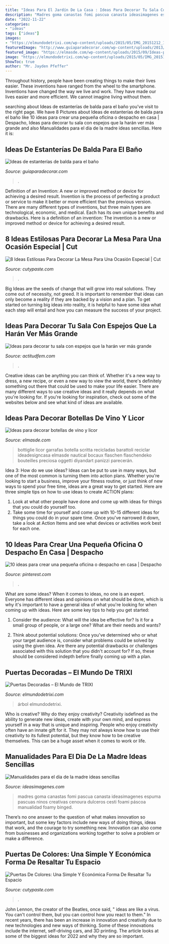 ```yaml
---
title: "Ideas Para El Jardín De La Casa : Ideas Para Decorar Tu Sala Con Espejos Que La Harán Ver Más Grande"
description: "Madres goma canastas fomi pascua canasta ideasimagenes espuma pascuas ninos creativas cenoura dulceros cesti foami páscoa manualidad foamy binged"
date: "2022-11-22"
categories:
- "ideas"
tags: ["ideas"]
images:
- "https://elmundodetrixi.com/wp-content/uploads/2015/05/IMG_20151212_181119.jpg"
featuredImage: "http://www.guiaparadecorar.com/wp-content/uploads/2013/04/estanterias-de-balda-para-el-bano-05.jpg"
featured_image: "https://elmasde.com/wp-content/uploads/2015/09/Ideas-para-decorar-botellas-de-vino-y-licor-3.jpg"
image: "https://elmundodetrixi.com/wp-content/uploads/2015/05/IMG_20151212_181119.jpg"
ShowToc: true
author: "Mr. Jayden Pfeffer"
---
```



Throughout history, people have been creating things to make their lives easier. These inventions have ranged from the wheel to the smartphone. Inventions have changed the way we live and work. They have made our lives easier and more efficient. We cannot imagine living without them.

	

		
searching about Ideas de estanterías de balda para el baño you've visit to the right page. We have 8 Pictures about Ideas de estanterías de balda para el baño like 10 ideas para crear una pequeña oficina o despacho en casa | Despacho, Ideas para decorar tu sala con espejos que la harán ver más grande and also Manualidades para el dia de la madre ideas sencillas. Here it is:
		
    
## Ideas De Estanterías De Balda Para El Baño

<img loading=lazy src="http://www.guiaparadecorar.com/wp-content/uploads/2013/04/estanterias-de-balda-para-el-bano-05.jpg" onerror="this.onerror=null;this.src='https://tse1.mm.bing.net/th?id=OIP.EqlF7yyupE95bz2xXyxH7gHaJ4&amp;pid=15.1';" alt="Ideas de estanterías de balda para el baño">

_Source: guiaparadecorar.com_

>. 

	

Definition of an Invention: A new or improved method or device for achieving a desired result.
Invention is the process of perfecting a product or service to make it better or more efficient than the previous version. There are many different types of inventions, but three main types are technological, economic, and medical. Each has its own unique benefits and drawbacks. Here is a definition of an invention: 
The invention is a new or improved method or device for achieving a desired result.

    
## 8 Ideas Estilosas Para Decorar La Mesa Para Una Ocasión Especial | Cut

<img loading=lazy src="http://www.cutypaste.com/wp-content/uploads/2016/11/aHR0cHMlM0ElMkYlMkZzMy5hbWF6b25hd3MuY29tJTJGYmxvZ2xvdmluLXVzZXItaW1hZ2VzLXByb2QlMkZuYXRpdmUtcG9zdC1pbWctMS00MzM1LTU4MjkxYmM5YzFiMWY.jpg" onerror="this.onerror=null;this.src='https://tse1.mm.bing.net/th?id=OIP.gHeSpxmb6EJrShmcT-pTbwHaKG&amp;pid=15.1';" alt="8 Ideas Estilosas Para Decorar La Mesa Para Una Ocasión Especial | Cut">

_Source: cutypaste.com_

>. 

	

Big Ideas are the seeds of change that will grow into real solutions. They come out of necessity, not greed. It is important to remember that ideas can only become a reality if they are backed by a vision and a plan. To get started on turning big ideas into reality, it is helpful to have some idea what each step will entail and how you can measure the success of your project.

    
## Ideas Para Decorar Tu Sala Con Espejos Que La Harán Ver Más Grande

<img loading=lazy src="https://cdn2.actitudfem.com/media/files/decorar-sala-con-espejos-para-hacerla-ver-mas-amplia-18.jpg" onerror="this.onerror=null;this.src='https://tse4.mm.bing.net/th?id=OIP.efj5OrX0PfceqMjhX_sFVwHaEK&amp;pid=15.1';" alt="Ideas para decorar tu sala con espejos que la harán ver más grande">

_Source: actitudfem.com_

>. 

	

Creative ideas can be anything you can think of. Whether it's a new way to dress, a new recipe, or even a new way to view the world, there's definitely something out there that could be used to make your life easier. There are many different ways to use creative ideas and it really depends on what you're looking for. If you're looking for inspiration, check out some of the websites below and see what kind of ideas are available.

    
## Ideas Para Decorar Botellas De Vino Y Licor

<img loading=lazy src="https://elmasde.com/wp-content/uploads/2015/09/Ideas-para-decorar-botellas-de-vino-y-licor-3.jpg" onerror="this.onerror=null;this.src='https://tse2.mm.bing.net/th?id=OIP.ZDC-Osj3AxFZhRhcTnbnmgHaLG&amp;pid=15.1';" alt="Ideas para decorar botellas de vino y licor">

_Source: elmasde.com_

>bottiglie licor garrafas botella scritta recicladas barattoli reciclar ideadesigncasa elmasde nautical bocaux flaschen flaschendeko bouteilles preciosa oggetti diyandart panizzi parecerán. 

	

Idea 3: How do we use ideas?
Ideas can be put to use in many ways, but one of the most common is turning them into action plans. Whether you're looking to start a business, improve your fitness routine, or just think of new ways to spend your free time, ideas are a great way to get started. Here are three simple tips on how to use ideas to create ACTION plans:
1. Look at what other people have done and come up with ideas for things that you could do yourself too.
2. Take some time for yourself and come up with 10-15 different ideas for things you could do in your spare time. Once you've narrowed it down, take a look at Action Items and see what devices or activities work best for each one.

    
## 10 Ideas Para Crear Una Pequeña Oficina O Despacho En Casa | Despacho

<img loading=lazy src="https://i.pinimg.com/736x/aa/da/3e/aada3edeb0c8489d301b14bc78142a82.jpg" onerror="this.onerror=null;this.src='https://tse4.mm.bing.net/th?id=OIP.Su5WbSLsvNj2Tyi5n5G1oAHaKk&amp;pid=15.1';" alt="10 ideas para crear una pequeña oficina o despacho en casa | Despacho">

_Source: pinterest.com_

>. 

	

What are some ideas?
When it comes to ideas, no one is an expert. Everyone has different ideas and opinions on what should be done, which is why it's important to have a general idea of what you're looking for when coming up with ideas. Here are some key tips to help you get started:
1. Consider the audience: What will the idea be effective for? Is it for a small group of people, or a large one? What are their needs and wants?

2. Think about potential solutions: Once you've determined who or what your target audience is, consider what problems could be solved by using the given idea. Are there any potential drawbacks or challenges associated with this solution that you didn't account for? If so, these should be considered indepth before finally coming up with a plan.


    
## Puertas Decoradas – El Mundo De TRIXI

<img loading=lazy src="https://elmundodetrixi.com/wp-content/uploads/2015/05/IMG_20151212_181119.jpg" onerror="this.onerror=null;this.src='https://tse2.mm.bing.net/th?id=OIP.AeZB9CKs8FPurIxvdRc9ngHaJ4&amp;pid=15.1';" alt="Puertas Decoradas – El Mundo de TRIXI">

_Source: elmundodetrixi.com_

>árbol elmundodetrixi. 

	

Who is creative? Why do they enjoy creativity?
Creativity isdefined as the ability to generate new ideas, create with your own mind, and express yourself in a way that is unique and inspiring. People who enjoy creativity often have an innate gift for it. They may not always know how to use their creativity to its fullest potential, but they know how to be creative themselves. This can be a huge asset when it comes to work or life.

    
## Manualidades Para El Dia De La Madre Ideas Sencillas

<img loading=lazy src="https://ideasimagenes.com/wp-content/uploads/2016/09/cdfda68e8097b99054ab21e64e80e194.jpg" onerror="this.onerror=null;this.src='https://tse4.mm.bing.net/th?id=OIP.wiQHe6L8kcfJiw5MUYt34gHaJ4&amp;pid=15.1';" alt="Manualidades para el dia de la madre ideas sencillas">

_Source: ideasimagenes.com_

>madres goma canastas fomi pascua canasta ideasimagenes espuma pascuas ninos creativas cenoura dulceros cesti foami páscoa manualidad foamy binged. 

	

There’s no one answer to the question of what makes innovation so important, but some key factors include new ways of doing things, ideas that work, and the courage to try something new. Innovation can also come from businesses and organizations working together to solve a problem or make a difference.

    
## Puertas De Colores: Una Simple Y Económica Forma De Resaltar Tu Espacio

<img loading=lazy src="http://www.cutypaste.com/wp-content/uploads/2017/05/778f0f3c1a48c24f817276e943594d07.jpg" onerror="this.onerror=null;this.src='https://tse2.mm.bing.net/th?id=OIP.fRQFLuURf4xIc-1FN0l-tgHaKW&amp;pid=15.1';" alt="Puertas De Colores: Una Simple Y Económica Forma De Resaltar Tu Espacio">

_Source: cutypaste.com_

>. 

	

John Lennon, the creator of the Beatles, once said, " ideas are like a virus. You can't control them, but you can control how you react to them." In recent years, there has been an increase in innovation and creativity due to new technologies and new ways of thinking. Some of these innovations include the internet, self-driving cars, and 3D printing. The article looks at some of the biggest ideas for 2022 and why they are so important.

